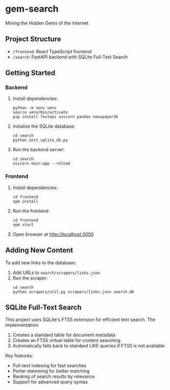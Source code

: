 # gem-search
Mining the Hidden Gems of the internet

## Project Structure

- `/frontend`: React TypeScript frontend
- `/search`: FastAPI backend with SQLite Full-Text Search

## Getting Started

### Backend

1. Install dependencies:
   ```
   python -m venv venv
   source venv/bin/activate
   pip install fastapi uvicorn pandas newspaper3k
   ```

2. Initialize the SQLite database:
   ```
   cd search
   python init_sqlite_db.py
   ```

3. Run the backend server:
   ```
   cd search
   uvicorn main:app --reload
   ```

### Frontend

1. Install dependencies:
   ```
   cd frontend
   npm install
   ```

2. Run the frontend:
   ```
   cd frontend
   npm start
   ```

3. Open browser at [http://localhost:3000](http://localhost:3000)

## Adding New Content

To add new links to the database:

1. Add URLs to `search/scrapers/links.json`
2. Run the scraper:
   ```
   cd search
   python scrapers/util.py scrapers/links.json search.db
   ```

## SQLite Full-Text Search

This project uses SQLite's FTS5 extension for efficient text search. The implementation:

1. Creates a standard table for document metadata
2. Creates an FTS5 virtual table for content searching
3. Automatically falls back to standard LIKE queries if FTS5 is not available

Key features:
- Full-text indexing for fast searches
- Porter stemming for better matching
- Ranking of search results by relevance
- Support for advanced query syntax